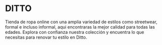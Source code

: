 # DITTO
Tienda de ropa online con una amplia variedad de estilos como streetwear, formal e incluso informal, aqui encontraras la mejor calidad para todas las edades. Explora con confianza nuestra colección y encuentra lo que necesitas para renovar tu estilo en Ditto.
